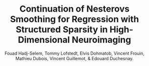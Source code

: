 ---
author: Fouad Hadj-Selem, Tommy Lofstedt, Elvis Dohmatob, Vincent Frouin, Mathieu Dubois, Vincent Guillemot, & Edouard Duchesnay.
title: Continuation of Nesterovs Smoothing for Regression with Structured Sparsity in High-Dimensional Neuroimaging
journal: IEEE Transactions on Medical Imaging
year: 2018
type: article
url: ieeexplore.ieee.org/document/8345691/
doi: 10.1109/TMI.2018.2829802
team: yes
pages: 1--1
---